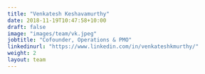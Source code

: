 ```yaml
---
title: "Venkatesh Keshavamurthy"
date: 2018-11-19T10:47:58+10:00
draft: false
image: "images/team/vk.jpeg"
jobtitle: "Cofounder, Operations & PMO"
linkedinurl: "https://www.linkedin.com/in/venkateshkmurthy/"
weight: 2
layout: team
---
```

